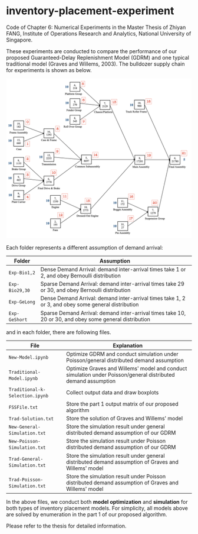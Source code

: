 # inventory-placement-experiment
Code of Chapter 6: Numerical Experiments in the Master Thesis of Zhiyan FANG, Institute of Operations Research and Analytics, National University of Singapore.

These experiments are conducted to compare the performance of our proposed Guaranteed-Delay Replenishment Model (GDRM) and one typical traditional model (Graves and Willems, 2003). The bulldozer supply chain for experiments is shown as below.

![supply-chain](https://github.com/ZhiyanFANG/inventory-placement-experiment/blob/main/supply-chain.png)

Each folder represents a different assumption of demand arrival:

| Folder | Assumption |
| ------------- | ------------- |
| `Exp-Bio1,2` | Dense Demand Arrival: demand inter-arrival times take 1 or 2, and obey Bernoulli distribution |
| `Exp-Bio29,30` | Sparse Demand Arrival: demand inter-arrival times take 29 or 30, and obey Bernoulli distribution |
| `Exp-GeLong` | Dense Demand Arrival: demand inter-arrival times take 1, 2 or 3, and obey some general distribution |
| `Exp-GeShort` | Sparse Demand Arrival: demand inter-arrival times take 10, 20 or 30, and obey some general distribution |

and in each folder, there are following files.

| File | Explanation |
| ------------- | ------------- |
| `New-Model.ipynb` | Optimize GDRM and conduct simulation under Poisson/general distributed demand assumption |
| `Traditional-Model.ipynb` | Optimize Graves and Willems' model and conduct simulation under Poisson/general distributed demand assumption |
| `Traditional-k-Selection.ipynb` | Collect output data and draw boxplots |
| `FSSFile.txt` | Store the part 1 output matrix of our proposed algorithm |
| `Trad-Solution.txt` | Store the solution of Graves and Willems' model |
| `New-General-Simulation.txt` | Store the simulation result under general distributed demand assumption of our GDRM |
| `New-Poisson-Simulation.txt` | Store the simulation result under Poisson distributed demand assumption of our GDRM |
| `Trad-General-Simulation.txt` | Store the simulation result under general distributed demand assumption of Graves and Willems' model |
| `Trad-Poisson-Simulation.txt` | Store the simulation result under Poisson distributed demand assumption of Graves and Willems' model |

In the above files, we conduct both **model optimization** and **simulation** for both types of inventory placement models. For simplicity, all models above are solved by enumeration in the part 1 of our proposed algorithm.

Please refer to the thesis for detailed information.
